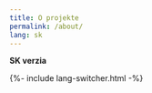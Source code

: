 ```yaml
---
title: O projekte
permalink: /about/
lang: sk
---
```


**SK verzia**



<div class="lang-switcher">
  {%- include lang-switcher.html -%}
</div>